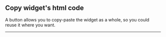
## Copy widget's html code

A button allows you to copy-paste the widget as a whole, so you could reuse it where you want.

---
